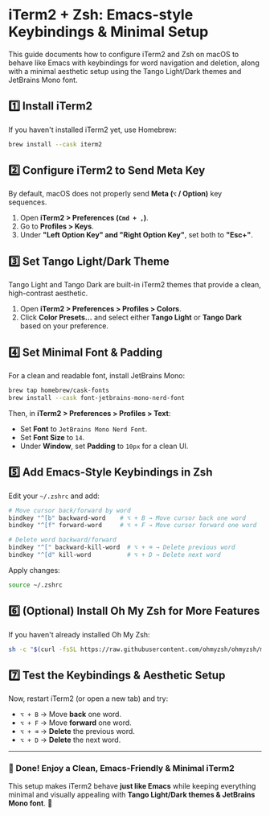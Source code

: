 # iTerm2 + Zsh: Emacs-style Keybindings & Minimal Setup

This guide documents how to configure iTerm2 and Zsh on macOS to behave like Emacs with keybindings for word navigation and deletion, along with a minimal aesthetic setup using the Tango Light/Dark themes and JetBrains Mono font.

## 1️⃣ Install iTerm2
If you haven't installed iTerm2 yet, use Homebrew:
```sh
brew install --cask iterm2
```

## 2️⃣ Configure iTerm2 to Send Meta Key
By default, macOS does not properly send **Meta (`⌥` / Option)** key sequences.

1. Open **iTerm2 > Preferences (`Cmd + ,`)**.
2. Go to **Profiles > Keys**.
3. Under **"Left Option Key" and "Right Option Key"**, set both to **"Esc+"**.

## 3️⃣ Set Tango Light/Dark Theme
Tango Light and Tango Dark are built-in iTerm2 themes that provide a clean, high-contrast aesthetic.

1. Open **iTerm2 > Preferences > Profiles > Colors**.
2. Click **Color Presets...** and select either **Tango Light** or **Tango Dark** based on your preference.

## 4️⃣ Set Minimal Font & Padding
For a clean and readable font, install JetBrains Mono:
```sh
brew tap homebrew/cask-fonts
brew install --cask font-jetbrains-mono-nerd-font
```
Then, in **iTerm2 > Preferences > Profiles > Text**:
- Set **Font** to `JetBrains Mono Nerd Font`.
- Set **Font Size** to `14`.
- Under **Window**, set **Padding** to `10px` for a clean UI.

## 5️⃣ Add Emacs-Style Keybindings in Zsh
Edit your `~/.zshrc` and add:

```sh
# Move cursor back/forward by word
bindkey "^[b" backward-word    # ⌥ + B → Move cursor back one word
bindkey "^[f" forward-word     # ⌥ + F → Move cursor forward one word

# Delete word backward/forward
bindkey "^[" backward-kill-word  # ⌥ + ⌫ → Delete previous word
bindkey "^[d" kill-word          # ⌥ + D → Delete next word
```

Apply changes:
```sh
source ~/.zshrc
```

## 6️⃣ (Optional) Install Oh My Zsh for More Features
If you haven't already installed Oh My Zsh:
```sh
sh -c "$(curl -fsSL https://raw.githubusercontent.com/ohmyzsh/ohmyzsh/master/tools/install.sh)"
```

## 7️⃣ Test the Keybindings & Aesthetic Setup
Now, restart iTerm2 (or open a new tab) and try:
- `⌥ + B` → Move **back** one word.
- `⌥ + F` → Move **forward** one word.
- `⌥ + ⌫` → **Delete** the previous word.
- `⌥ + D` → **Delete** the next word.

---
### 🎉 Done! Enjoy a Clean, Emacs-Friendly & Minimal iTerm2
This setup makes iTerm2 behave **just like Emacs** while keeping everything minimal and visually appealing with **Tango Light/Dark themes & JetBrains Mono font**. 🚀